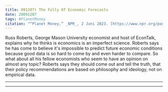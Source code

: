 ```yaml
---
title: 091207) The Folly Of Economic Forecasts
date: 20091207
tags: #PlanetMoney
citation: "“Planet Money,” _NPR_, 2 Juni 2023. [https://www.npr.org/podcasts/510289/planet-money](https://www.npr.org/podcasts/510289/planet-money) (diakses 4 Juni 2023)."
---
```


Russ Roberts, George Mason University economist and host of EconTalk, explains why he thinks is economics is an imperfect science. Roberts says he has come to believe it's impossible to predict future economic conditions because good data is so hard to come by and even harder to compare. So what about all his fellow economists who seem to have an opinion on almost any topic? Roberts says they should come out and tell the truth, that their policy recommendations are based on philosophy and ideology, not on empirical data.

----



----
